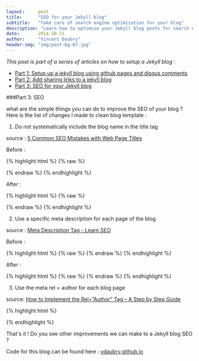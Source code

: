 ```yaml
---
layout:     post
title:      "SEO for your Jekyll blog"
subtitle:   "Take care of search engine optimization for your blog"
description: "Learn how to optimize your Jekyll blog posts for search engines"
date:       2014-10-21
author:     "Vincent Daubry"
header-img: "img/post-bg-07.jpg"
---
```


<i>This post is part of a series of articles on how to setup a Jekyll blog :</i>

* <a href="{{site.url}}/2014/10/19/setup-a-jekyll-blog/">Part 1: Setup up a jekyll blog using github pages and disqus comments</a>
* <a href="{{site.url}}/2014/10/20/add-sharing-links-to-jekyll-blog/">Part 2: Add sharing links to a jekyll blog</a>
* <a href="{{site.url}}/2014/10/21/2014/10/21/SEO-for-your-Jekyll-blog/">Part 3: SEO for your Jekyll blog</a>

###Part 3: SEO

what are the simple things you can do to improve the SEO of your blog ? Here is the list of changes I made to clean blog template :

1) Do not systematically include the blog name in the title tag

source : <a href="http://sixrevisions.com/content-strategy/5-common-seo-mistakes-with-web-page-titles/)">5 Common SEO Mistakes with Web Page Titles</a>

Before :

{% highlight html %}
{% raw %}
<title>{% if page.title %}{{ page.title }} - {{ site.title }}{% else %}{{ site.title }}{% endif %}</title>
{% endraw %}
{% endhighlight %}

After :

{% highlight html %}
{% raw %}
<title>{% if page.title %}{{ page.title }}{% else %}{{ site.title }}{% endif %}</title>
{% endraw %}
{% endhighlight %}


2) Use a specific meta description for each page of the blog

source : <a href="http://moz.com/learn/seo/meta-description">Meta Description Tag - Learn SEO</a>

Before :

{% highlight html %}
{% raw %}
<meta name="description" content="{{ site.description }}">
{% endraw %}
{% endhighlight %}

After :

{% highlight html %}
{% raw %}
<meta name="description" content="{% if page.description %}{{ page.description }}{% else %}{{ site.description }}{% endif %}">
{% endraw %}
{% endhighlight %}


3) Use the meta rel = author for each blog page

source: <a href="http://www.vervesearch.com/blog/how-to-implement-the-relauthor-tag-a-step-by-step-guide/">How to Implement the Rel=”Author” Tag – A Step by Step Guide</a>

{% highlight html %}
<link rel="author" href="https://plus.google.com/+vincentdaubry"/>
{% endhighlight %}

That's it !
Do you see other improvements we can make to a Jekyll blog SEO ?

Code for this blog can be found here : <a href="vdaubry.github.io">vdaubry.github.io</a>